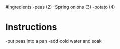 #Ingredients
-peas (2)
-Spring onions (3)
-potato (4)
# Instructions
-put peas into a pan
-add cold water and soak
